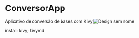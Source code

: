 # ConversorApp
 Aplicativo de conversão de bases com Kivy
![Design sem nome](https://user-images.githubusercontent.com/106552644/179105035-1e34811b-ca62-46ee-a1f0-259a301e81a8.png)

install: kivy; kivymd
